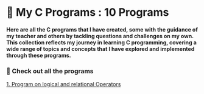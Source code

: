 # 👋 My C Programs : 10 Programs # 
#### Here are all the C programs that I have created, some with the guidance of my teacher and others by tackling questions and challenges on my own. This collection reflects my journey in learning C programming, covering a wide range of topics and concepts that I have explored and implemented through these programs. ####

### 📌 Check out all the programs 
[1. Program on logical and relational Operators](./logical-operator.c)
     
